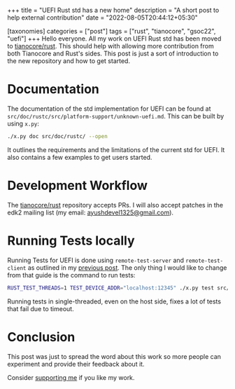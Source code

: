 +++
title = "UEFI Rust std has a new home"
description = "A short post to help external contribution"
date = "2022-08-05T20:44:12+05:30"

[taxonomies]
categories = ["post"]
tags = ["rust", "tianocore", "gsoc22", "uefi"]
+++
Hello everyone. All my work on UEFI Rust std has been moved to [tianocore/rust](https://github.com/tianocore/rust). This should help with allowing more contribution from both Tianocore and Rust's sides. This post is just a sort of introduction to the new repository and how to get started.

<!-- more -->

# Documentation
The documentation of the std implementation for UEFI can be found at `src/doc/rustc/src/platform-support/unknown-uefi.md`. This can be built by using `x.py`:
```sh
./x.py doc src/doc/rustc/ --open
```
It outlines the requirements and the limitations of the current std for UEFI. It also contains a few examples to get users started.

# Development Workflow
The [tianocore/rust](https://github.com/tianocore/rust) repository accepts PRs. I will also accept patches in the edk2 mailing list (my email: [ayushdevel1325@gmail.com](ayushdevel1325@gmail.com)).

# Running Tests locally
Running Tests for UEFI is done using `remote-test-server` and `remote-test-client` as outlined in my [previous post](@/post12.md). The only thing I would like to change from that guide is the command to run tests:
```sh
RUST_TEST_THREADS=1 TEST_DEVICE_ADDR="localhost:12345" ./x.py test src/test/ui/{FILE or Directory} --target x86_64-unknown-uefi --stage 1
```
Running tests in single-threaded, even on the host side, fixes a lot of tests that fail due to timeout.

# Conclusion
This post was just to spread the word about this work so more people can experiment and provide their feedback about it. 

Consider [supporting me](@/pages/supportme.md) if you like my work.
